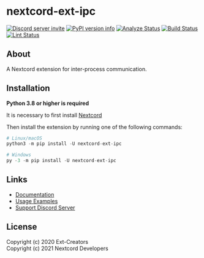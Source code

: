 # nextcord-ext-ipc

[![Discord server invite](https://discord.com/api/guilds/881118111967883295/embed.png)](https://discord.gg/ZebatWssCB)
[![PyPI version info](https://img.shields.io/pypi/v/nextcord-ext-ipc.svg)](https://pypi.python.org/pypi/nextcord-ext-ipc)
[![Analyze Status](https://github.com/nextcord/nextcord-ext-ipc/workflows/Analyze/badge.svg?event=push)](https://github.com/nextcord/nextcord-ext-ipc/actions?query=workflow%3AAnalyze+event%3Apush)
[![Build Status](https://github.com/nextcord/nextcord-ext-ipc/workflows/Build/badge.svg?event=push)](https://github.com/nextcord/nextcord-ext-ipc/actions?query=workflow%3ABuild+event%3Apush)
[![Lint Status](https://github.com/nextcord/nextcord-ext-ipc/workflows/Lint/badge.svg?event=push)](https://github.com/Ext-Creators/nextcord-ext-ipc/actions?query=workflow%3ALint+event%3Apush)

## About

A Nextcord extension for inter-process communication.

## Installation

**Python 3.8 or higher is required**

It is necessary to first install [Nextcord](https://github.com/nextcord/nextcord)

Then install the extension by running one of the following commands:

```py 
# Linux/macOS
python3 -m pip install -U nextcord-ext-ipc

# Windows
py -3 -m pip install -U nextcord-ext-ipc
```

## Links 

- [Documentation](https://nextcord-ext-ipc.readthedocs.io)
- [Usage Examples](https://github.com/nextcord/nextcord-ext-ipc/tree/master/examples)
- [Support Discord Server](https://discord.gg/ZebatWssCB)

## License

Copyright (c) 2020 Ext-Creators  
Copyright (c) 2021 Nextcord Developers
